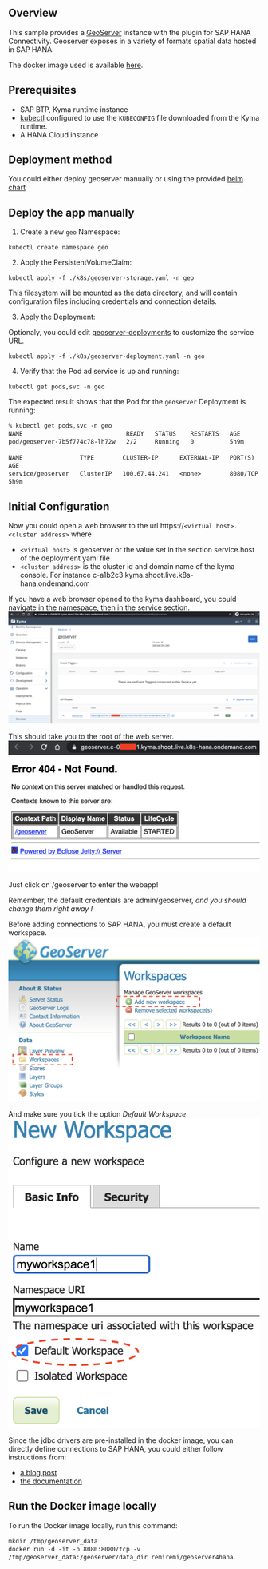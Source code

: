 ## Overview

This sample provides a [GeoServer](https://geoserver.org/blog/) instance with the plugin for SAP HANA Connectivity. Geoserver exposes in a variety of formats spatial data hosted in SAP HANA.

The docker image used is available [here](./docker/Dockerfile). 

## Prerequisites

- SAP BTP, Kyma runtime instance
- [kubectl](https://kubernetes.io/docs/tasks/tools/install-kubectl/) configured to use the `KUBECONFIG` file downloaded from the Kyma runtime.
- A HANA Cloud instance

## Deployment method

You could either deploy geoserver manually or using the provided [helm chart](../helm-charts/geoserver/README.md)

## Deploy the app manually

1. Create a new `geo` Namespace:

```shell script
kubectl create namespace geo
```

2. Apply the PersistentVolumeClaim:

```shell script
kubectl apply -f ./k8s/geoserver-storage.yaml -n geo
```
This filesystem will be mounted as the data directory, and will contain configuration files including credentials and connection details.

3. Apply the Deployment:

Optionaly, you could edit [geoserver-deployments](./k8s/geoserver-deployment.yaml) to customize the service URL.

```shell script
kubectl apply -f ./k8s/geoserver-deployment.yaml -n geo
```

4. Verify that the Pod ad service is up and running:

```shell script
kubectl get pods,svc -n geo
```

The expected result shows that the Pod for the `geoserver` Deployment is running:

```shell script
% kubectl get pods,svc -n geo
NAME                             READY   STATUS    RESTARTS   AGE
pod/geoserver-7b5f774c78-lh72w   2/2     Running   0          5h9m

NAME                TYPE        CLUSTER-IP      EXTERNAL-IP   PORT(S)    AGE
service/geoserver   ClusterIP   100.67.44.241   <none>        8080/TCP   5h9m
```

## Initial Configuration 

Now you could open a web browser to the url https://`<virtual host>.<cluster address>` where
 * `<virtual host>` is geoserver or the value set in the section service.host of the deployment yaml file
 * `<cluster address>` is the cluster id and domain name of the kyma console. For instance c-a1b2c3.kyma.shoot.live.k8s-hana.ondemand.com

If you have a web browser opened to the kyma dashboard, you could navigate in the namespace, then in the service section.
![screenshot](./img/serviceurl.png)

This should take you to the root of the web server.
![screenshot](./img/rooturl.png)

Just click on /geoserver to enter the webapp!

Remember, the default credentials are admin/geoserver, *and you should change them right away !*

Before adding connections to SAP HANA, you must create a default workspace.
![screenshot](./img/workspace.png)

And make sure you tick the option *Default Workspace*
![screenshot](./img/workspace2.png)

Since the jdbc drivers are pre-installed in the docker image, you can directly define connections to SAP HANA, you could either follow instructions from:
- [a blog post](https://blogs.sap.com/2019/11/26/open-source-gis-with-sap-hana/)
- [the documentation](https://docs.geoserver.org/latest/en/user/community/hana/index.html)


## Run the Docker image locally

To run the Docker image locally, run this command:

```shell script
mkdir /tmp/geoserver_data
docker run -d -it -p 8080:8080/tcp -v /tmp/geoserver_data:/geoserver/data_dir remiremi/geoserver4hana
```
